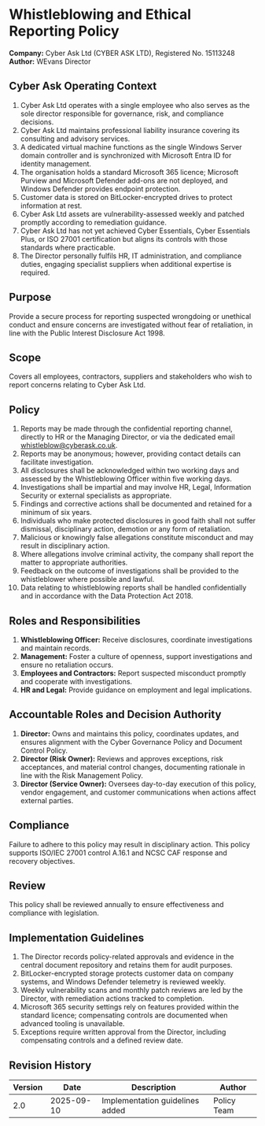 # Whistleblowing and Ethical Reporting Policy

**Company:** Cyber Ask Ltd (CYBER ASK LTD), Registered No. 15113248
**Author:** WEvans Director

## Cyber Ask Operating Context

1. Cyber Ask Ltd operates with a single employee who also serves as the sole director responsible for governance, risk, and compliance decisions.
2. Cyber Ask Ltd maintains professional liability insurance covering its consulting and advisory services.
3. A dedicated virtual machine functions as the single Windows Server domain controller and is synchronized with Microsoft Entra ID for identity management.
4. The organisation holds a standard Microsoft 365 licence; Microsoft Purview and Microsoft Defender add-ons are not deployed, and Windows Defender provides endpoint protection.
5. Customer data is stored on BitLocker-encrypted drives to protect information at rest.
6. Cyber Ask Ltd assets are vulnerability-assessed weekly and patched promptly according to remediation guidance.
7. Cyber Ask Ltd has not yet achieved Cyber Essentials, Cyber Essentials Plus, or ISO 27001 certification but aligns its controls with those standards where practicable.
8. The Director personally fulfils HR, IT administration, and compliance duties, engaging specialist suppliers when additional expertise is required.



## Purpose
Provide a secure process for reporting suspected wrongdoing or unethical conduct and ensure concerns are investigated without fear of retaliation, in line with the Public Interest Disclosure Act 1998.

## Scope
Covers all employees, contractors, suppliers and stakeholders who wish to report concerns relating to Cyber Ask Ltd.

## Policy
1. Reports may be made through the confidential reporting channel, directly to HR or the Managing Director, or via the dedicated email whistleblow@cyberask.co.uk.
2. Reports may be anonymous; however, providing contact details can facilitate investigation.
3. All disclosures shall be acknowledged within two working days and assessed by the Whistleblowing Officer within five working days.
4. Investigations shall be impartial and may involve HR, Legal, Information Security or external specialists as appropriate.
5. Findings and corrective actions shall be documented and retained for a minimum of six years.
6. Individuals who make protected disclosures in good faith shall not suffer dismissal, disciplinary action, demotion or any form of retaliation.
7. Malicious or knowingly false allegations constitute misconduct and may result in disciplinary action.
8. Where allegations involve criminal activity, the company shall report the matter to appropriate authorities.
9. Feedback on the outcome of investigations shall be provided to the whistleblower where possible and lawful.
10. Data relating to whistleblowing reports shall be handled confidentially and in accordance with the Data Protection Act 2018.

## Roles and Responsibilities
1. **Whistleblowing Officer:** Receive disclosures, coordinate investigations and maintain records.
2. **Management:** Foster a culture of openness, support investigations and ensure no retaliation occurs.
3. **Employees and Contractors:** Report suspected misconduct promptly and cooperate with investigations.
4. **HR and Legal:** Provide guidance on employment and legal implications.

## Accountable Roles and Decision Authority

1. **Director:** Owns and maintains this policy, coordinates updates, and ensures alignment with the Cyber Governance Policy and Document Control Policy.
2. **Director (Risk Owner):** Reviews and approves exceptions, risk acceptances, and material control changes, documenting rationale in line with the Risk Management Policy.
3. **Director (Service Owner):** Oversees day-to-day execution of this policy, vendor engagement, and customer communications when actions affect external parties.


## Compliance
Failure to adhere to this policy may result in disciplinary action. This policy supports ISO/IEC 27001 control A.16.1 and NCSC CAF response and recovery objectives.

## Review
This policy shall be reviewed annually to ensure effectiveness and compliance with legislation.

## Implementation Guidelines
1. The Director records policy-related approvals and evidence in the central document repository and retains them for audit purposes.
2. BitLocker-encrypted storage protects customer data on company systems, and Windows Defender telemetry is reviewed weekly.
3. Weekly vulnerability scans and monthly patch reviews are led by the Director, with remediation actions tracked to completion.
4. Microsoft 365 security settings rely on features provided within the standard licence; compensating controls are documented when advanced tooling is unavailable.
5. Exceptions require written approval from the Director, including compensating controls and a defined review date.


## Revision History

| Version | Date | Description | Author |
| ------- | ---------- | ----------------------- | ------ |
| 2.0     | 2025-09-10 | Implementation guidelines added | Policy Team |
